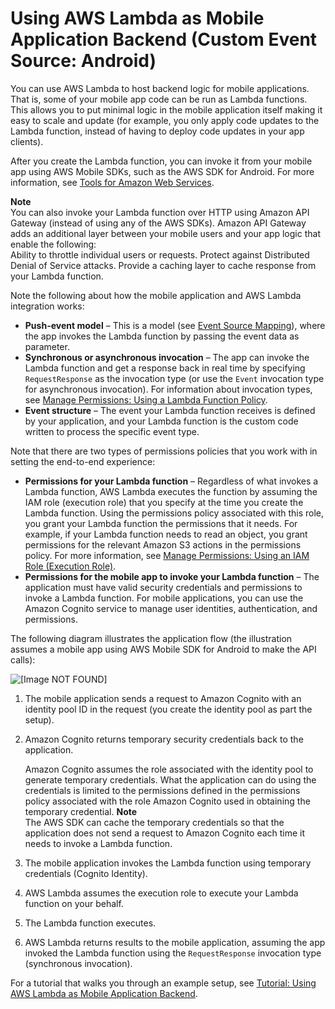 # Using AWS Lambda as Mobile Application Backend \(Custom Event Source: Android\)<a name="with-on-demand-custom-android"></a>

You can use AWS Lambda to host backend logic for mobile applications\. That is, some of your mobile app code can be run as Lambda functions\. This allows you to put minimal logic in the mobile application itself making it easy to scale and update \(for example, you only apply code updates to the Lambda function, instead of having to deploy code updates in your app clients\)\. 

After you create the Lambda function, you can invoke it from your mobile app using AWS Mobile SDKs, such as the AWS SDK for Android\. For more information, see [Tools for Amazon Web Services](https://aws.amazon.com/tools/)\. 

**Note**  
You can also invoke your Lambda function over HTTP using Amazon API Gateway \(instead of using any of the AWS SDKs\)\. Amazon API Gateway adds an additional layer between your mobile users and your app logic that enable the following:  
Ability to throttle individual users or requests\. 
Protect against Distributed Denial of Service attacks\.
Provide a caching layer to cache response from your Lambda function\. 

Note the following about how the mobile application and AWS Lambda integration works: 
+ **Push\-event model** – This is a model \(see [Event Source Mapping](invocation-options.md#intro-invocation-modes)\), where the app invokes the Lambda function by passing the event data as parameter\. 
+ **Synchronous or asynchronous invocation** – The app can invoke the Lambda function and get a response back in real time by specifying `RequestResponse` as the invocation type \(or use the `Event` invocation type for asynchronous invocation\)\. For information about invocation types, see [Manage Permissions: Using a Lambda Function Policy](intro-permission-model.md#intro-permission-model-access-policy)\. 
+ **Event structure** – The event your Lambda function receives is defined by your application, and your Lambda function is the custom code written to process the specific event type\. 

Note that there are two types of permissions policies that you work with in setting the end\-to\-end experience:
+ **Permissions for your Lambda function** – Regardless of what invokes a Lambda function, AWS Lambda executes the function by assuming the IAM role \(execution role\) that you specify at the time you create the Lambda function\. Using the permissions policy associated with this role, you grant your Lambda function the permissions that it needs\. For example, if your Lambda function needs to read an object, you grant permissions for the relevant Amazon S3 actions in the permissions policy\. For more information, see [Manage Permissions: Using an IAM Role \(Execution Role\)](intro-permission-model.md#lambda-intro-execution-role)\.
+ **Permissions for the mobile app to invoke your Lambda function** – The application must have valid security credentials and permissions to invoke a Lambda function\. For mobile applications, you can use the Amazon Cognito service to manage user identities, authentication, and permissions\. 

The following diagram illustrates the application flow \(the illustration assumes a mobile app using AWS Mobile SDK for Android to make the API calls\):

![\[Image NOT FOUND\]](http://docs.aws.amazon.com/lambda/latest/dg/images/lambda-android.png)

1. The mobile application sends a request to Amazon Cognito with an identity pool ID in the request \(you create the identity pool as part the setup\)\.

1. Amazon Cognito returns temporary security credentials back to the application\. 

   Amazon Cognito assumes the role associated with the identity pool to generate temporary credentials\. What the application can do using the credentials is limited to the permissions defined in the permissions policy associated with the role Amazon Cognito used in obtaining the temporary credential\. 
**Note**  
The AWS SDK can cache the temporary credentials so that the application does not send a request to Amazon Cognito each time it needs to invoke a Lambda function\.

1. The mobile application invokes the Lambda function using temporary credentials \(Cognito Identity\)\.

1. AWS Lambda assumes the execution role to execute your Lambda function on your behalf\.

1. The Lambda function executes\.

1. AWS Lambda returns results to the mobile application, assuming the app invoked the Lambda function using the `RequestResponse` invocation type \(synchronous invocation\)\.

For a tutorial that walks you through an example setup, see [Tutorial: Using AWS Lambda as Mobile Application Backend](with-on-demand-custom-android-example.md)\.